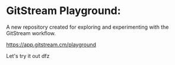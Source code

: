 # GitStream Playground:

A new repository created for exploring and experimenting with the GitStream workflow.

https://app.gitstream.cm/playground

Let's try it out
dfz
